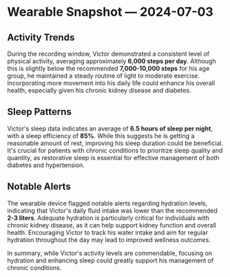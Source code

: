 # Wearable Snapshot — 2024-07-03

## Activity Trends
During the recording window, Victor demonstrated a consistent level of physical activity, averaging approximately **6,000 steps per day**. Although this is slightly below the recommended **7,000-10,000 steps** for his age group, he maintained a steady routine of light to moderate exercise. Incorporating more movement into his daily life could enhance his overall health, especially given his chronic kidney disease and diabetes. 

## Sleep Patterns
Victor's sleep data indicates an average of **6.5 hours of sleep per night**, with a sleep efficiency of **85%**. While this suggests he is getting a reasonable amount of rest, improving his sleep duration could be beneficial. It's crucial for patients with chronic conditions to prioritize sleep quality and quantity, as restorative sleep is essential for effective management of both diabetes and hypertension.

## Notable Alerts
The wearable device flagged notable alerts regarding hydration levels, indicating that Victor's daily fluid intake was lower than the recommended **2-3 liters**. Adequate hydration is particularly critical for individuals with chronic kidney disease, as it can help support kidney function and overall health. Encouraging Victor to track his water intake and aim for regular hydration throughout the day may lead to improved wellness outcomes. 

In summary, while Victor's activity levels are commendable, focusing on hydration and enhancing sleep could greatly support his management of chronic conditions.
